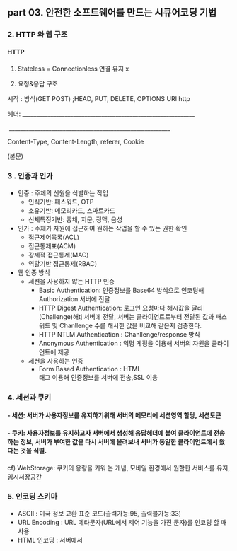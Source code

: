 ## part 03. 안전한 소프트웨어를 만드는 시큐어코딩 기법

### 2. HTTP 와 웹 구조

#### HTTP

1) Stateless = Connectionless 연결 유지 x 

2) 요청&응답 구조



시작 : 방식(GET POST) ;HEAD, PUT, DELETE, OPTIONS   URI   http

헤더: _____________________________________________________________

​		_________________________________________________________

Content-Type, Content-Length, referer, Cookie

(본문) 



### 3 . 인증과 인가

* 인증 : 주체의 신원을 식별하는 작업
  * 인식기반: 패스워드, OTP
  * 소유기반: 메모리카드, 스마트카드
  * 신체특징기반: 홍채, 지문, 정맥, 음성
* 인가 : 주체가 자원에 접근하여 원하는 작업을 할 수 있는 권한 확인
  * 접근제어목록(ACL)
  * 접근통제표(ACM)
  * 강제적 접근통제(MAC)
  * 역할기반 접근통제(RBAC)
* 웹 인증 방식
  * 세션을 사용하지 않는 HTTP 인증
    * Basic Authentication: 인증정보를 Base64 방식으로 인코딩해 Authorization 서버에 전달
    * HTTP Digest Authentication: 로그인 요청마다 해시값을 달리(Challenge)해tj 서버에 전달, 서버는 클라이언트로부터 전달된 값과 패스워드 및 Chanllenge 수를 해시한 값을 비교해 같은지 검증한다.
    * HTTP NTLM Authentication : Chanllenge/response 방식 
    * Anonymous Authentication : 익명 계정을 이용해 서버의 자원을 클라이언트에 제공
  * 세션을 사용하는 인증
    * Form Based Authentication : HTML <form> 태그 이용해 인증정보를 서버에 전송,SSL 이용



### 4. 세션과 쿠키

#### - 세션: 서버가 사용자정보를 유지하기위해 서버의 메모리에 세션영역 할당, 세션토큰

#### - 쿠키: 사용자정보를 유지하고자 서버에서 생성해 응답헤더에 붙여 클라이언트에 전송하는 정보, 서버가 부여한 값을 다시 서버에 올려보내 서버가 동일한 클라이언트에서 왔다는 것을 식별.

cf) WebStorage: 쿠키의 용량을 키워 논 개념, 모바일 환경에서 원할한 서비스를 유지, 임시저장공간



### 5. 인코딩 스키마

- ASCII : 미국 정보 교환 표준 코드(출력가능:95, 출력불가능:33)
- URL Encoding : URL 메타문자(URL에서 제어 기능을 가진 문자)를 인코딩 할 때 사용
- HTML 인코딩 : 서버에서 <script> 태그를 보내줌, 브라우져는 실행, 출력 
- Base64 인코딩 : 64개의 데이터, 최소 6bit



### 6. 정규식

 문자열의 검색, 치환, 추출을 위해 사용되는 패턴(내가 원하는 데이터를 표현하는 방식)
